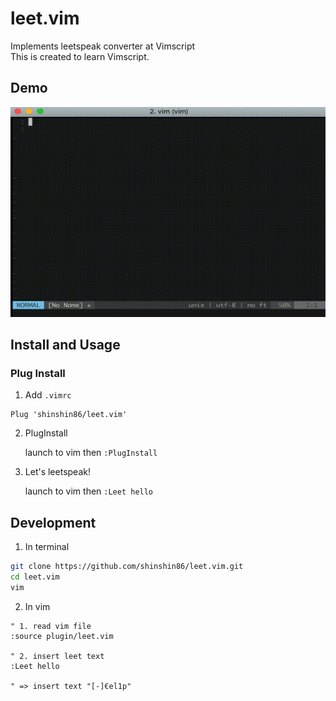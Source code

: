 # leet.vim
Implements leetspeak converter at Vimscript<br>
This is created to learn Vimscript.



## Demo

![demo gif](demo/demo.gif)



## Install and Usage

### Plug Install

1. Add `.vimrc`

```vim
Plug 'shinshin86/leet.vim'
```

2. PlugInstall

   launch to vim then `:PlugInstall`

3. Let's leetspeak!

   launch to vim then `:Leet hello`



## Development

1. In terminal

```bash
git clone https://github.com/shinshin86/leet.vim.git
cd leet.vim
vim
```

2. In vim

```vim
" 1. read vim file
:source plugin/leet.vim

" 2. insert leet text
:Leet hello

" => insert text "[-]€el1p"
```